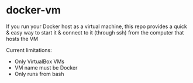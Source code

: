 docker-vm
=========

If you run your Docker host as a virtual machine, this repo provides a quick & easy way to start it & connect to it (through ssh) from the computer that hosts the VM

Current limitations:
- Only VirtualBox VMs
- VM name must be Docker
- Only runs from bash
